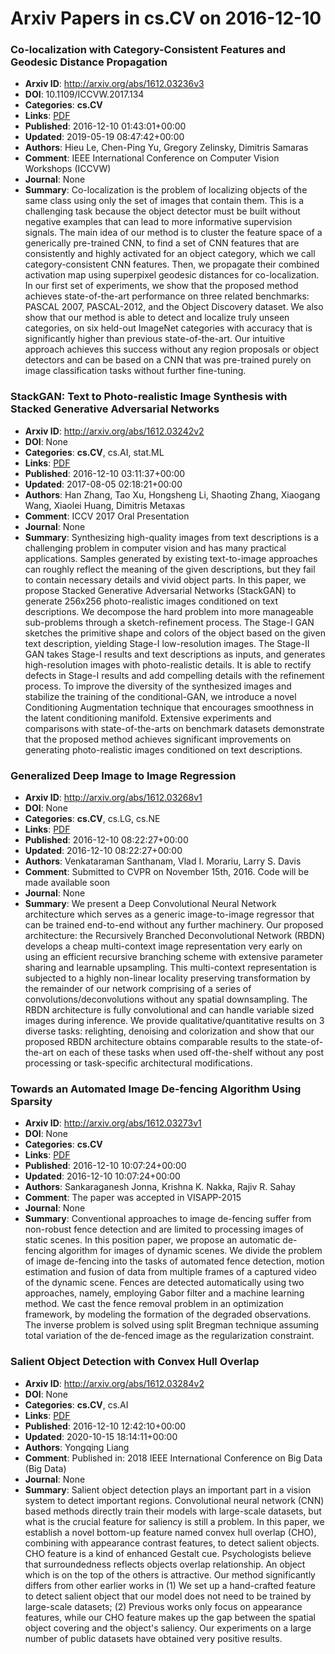 # Arxiv Papers in cs.CV on 2016-12-10
### Co-localization with Category-Consistent Features and Geodesic Distance Propagation
- **Arxiv ID**: http://arxiv.org/abs/1612.03236v3
- **DOI**: 10.1109/ICCVW.2017.134
- **Categories**: **cs.CV**
- **Links**: [PDF](http://arxiv.org/pdf/1612.03236v3)
- **Published**: 2016-12-10 01:43:01+00:00
- **Updated**: 2019-05-19 08:47:42+00:00
- **Authors**: Hieu Le, Chen-Ping Yu, Gregory Zelinsky, Dimitris Samaras
- **Comment**: IEEE International Conference on Computer Vision Workshops (ICCVW)
- **Journal**: None
- **Summary**: Co-localization is the problem of localizing objects of the same class using only the set of images that contain them. This is a challenging task because the object detector must be built without negative examples that can lead to more informative supervision signals. The main idea of our method is to cluster the feature space of a generically pre-trained CNN, to find a set of CNN features that are consistently and highly activated for an object category, which we call category-consistent CNN features. Then, we propagate their combined activation map using superpixel geodesic distances for co-localization. In our first set of experiments, we show that the proposed method achieves state-of-the-art performance on three related benchmarks: PASCAL 2007, PASCAL-2012, and the Object Discovery dataset. We also show that our method is able to detect and localize truly unseen categories, on six held-out ImageNet categories with accuracy that is significantly higher than previous state-of-the-art. Our intuitive approach achieves this success without any region proposals or object detectors and can be based on a CNN that was pre-trained purely on image classification tasks without further fine-tuning.



### StackGAN: Text to Photo-realistic Image Synthesis with Stacked Generative Adversarial Networks
- **Arxiv ID**: http://arxiv.org/abs/1612.03242v2
- **DOI**: None
- **Categories**: **cs.CV**, cs.AI, stat.ML
- **Links**: [PDF](http://arxiv.org/pdf/1612.03242v2)
- **Published**: 2016-12-10 03:11:37+00:00
- **Updated**: 2017-08-05 02:18:21+00:00
- **Authors**: Han Zhang, Tao Xu, Hongsheng Li, Shaoting Zhang, Xiaogang Wang, Xiaolei Huang, Dimitris Metaxas
- **Comment**: ICCV 2017 Oral Presentation
- **Journal**: None
- **Summary**: Synthesizing high-quality images from text descriptions is a challenging problem in computer vision and has many practical applications. Samples generated by existing text-to-image approaches can roughly reflect the meaning of the given descriptions, but they fail to contain necessary details and vivid object parts. In this paper, we propose Stacked Generative Adversarial Networks (StackGAN) to generate 256x256 photo-realistic images conditioned on text descriptions. We decompose the hard problem into more manageable sub-problems through a sketch-refinement process. The Stage-I GAN sketches the primitive shape and colors of the object based on the given text description, yielding Stage-I low-resolution images. The Stage-II GAN takes Stage-I results and text descriptions as inputs, and generates high-resolution images with photo-realistic details. It is able to rectify defects in Stage-I results and add compelling details with the refinement process. To improve the diversity of the synthesized images and stabilize the training of the conditional-GAN, we introduce a novel Conditioning Augmentation technique that encourages smoothness in the latent conditioning manifold. Extensive experiments and comparisons with state-of-the-arts on benchmark datasets demonstrate that the proposed method achieves significant improvements on generating photo-realistic images conditioned on text descriptions.



### Generalized Deep Image to Image Regression
- **Arxiv ID**: http://arxiv.org/abs/1612.03268v1
- **DOI**: None
- **Categories**: **cs.CV**, cs.LG, cs.NE
- **Links**: [PDF](http://arxiv.org/pdf/1612.03268v1)
- **Published**: 2016-12-10 08:22:27+00:00
- **Updated**: 2016-12-10 08:22:27+00:00
- **Authors**: Venkataraman Santhanam, Vlad I. Morariu, Larry S. Davis
- **Comment**: Submitted to CVPR on November 15th, 2016. Code will be made available
  soon
- **Journal**: None
- **Summary**: We present a Deep Convolutional Neural Network architecture which serves as a generic image-to-image regressor that can be trained end-to-end without any further machinery. Our proposed architecture: the Recursively Branched Deconvolutional Network (RBDN) develops a cheap multi-context image representation very early on using an efficient recursive branching scheme with extensive parameter sharing and learnable upsampling. This multi-context representation is subjected to a highly non-linear locality preserving transformation by the remainder of our network comprising of a series of convolutions/deconvolutions without any spatial downsampling. The RBDN architecture is fully convolutional and can handle variable sized images during inference. We provide qualitative/quantitative results on $3$ diverse tasks: relighting, denoising and colorization and show that our proposed RBDN architecture obtains comparable results to the state-of-the-art on each of these tasks when used off-the-shelf without any post processing or task-specific architectural modifications.



### Towards an Automated Image De-fencing Algorithm Using Sparsity
- **Arxiv ID**: http://arxiv.org/abs/1612.03273v1
- **DOI**: None
- **Categories**: **cs.CV**
- **Links**: [PDF](http://arxiv.org/pdf/1612.03273v1)
- **Published**: 2016-12-10 10:07:24+00:00
- **Updated**: 2016-12-10 10:07:24+00:00
- **Authors**: Sankaraganesh Jonna, Krishna K. Nakka, Rajiv R. Sahay
- **Comment**: The paper was accepted in VISAPP-2015
- **Journal**: None
- **Summary**: Conventional approaches to image de-fencing suffer from non-robust fence detection and are limited to processing images of static scenes. In this position paper, we propose an automatic de-fencing algorithm for images of dynamic scenes. We divide the problem of image de-fencing into the tasks of automated fence detection, motion estimation and fusion of data from multiple frames of a captured video of the dynamic scene. Fences are detected automatically using two approaches, namely, employing Gabor filter and a machine learning method. We cast the fence removal problem in an optimization framework, by modeling the formation of the degraded observations. The inverse problem is solved using split Bregman technique assuming total variation of the de-fenced image as the regularization constraint.



### Salient Object Detection with Convex Hull Overlap
- **Arxiv ID**: http://arxiv.org/abs/1612.03284v2
- **DOI**: None
- **Categories**: **cs.CV**, cs.AI
- **Links**: [PDF](http://arxiv.org/pdf/1612.03284v2)
- **Published**: 2016-12-10 12:42:10+00:00
- **Updated**: 2020-10-15 18:14:11+00:00
- **Authors**: Yongqing Liang
- **Comment**: Published in: 2018 IEEE International Conference on Big Data (Big
  Data)
- **Journal**: None
- **Summary**: Salient object detection plays an important part in a vision system to detect important regions. Convolutional neural network (CNN) based methods directly train their models with large-scale datasets, but what is the crucial feature for saliency is still a problem. In this paper, we establish a novel bottom-up feature named convex hull overlap (CHO), combining with appearance contrast features, to detect salient objects. CHO feature is a kind of enhanced Gestalt cue. Psychologists believe that surroundedness reflects objects overlap relationship. An object which is on the top of the others is attractive. Our method significantly differs from other earlier works in (1) We set up a hand-crafted feature to detect salient object that our model does not need to be trained by large-scale datasets; (2) Previous works only focus on appearance features, while our CHO feature makes up the gap between the spatial object covering and the object's saliency. Our experiments on a large number of public datasets have obtained very positive results.



